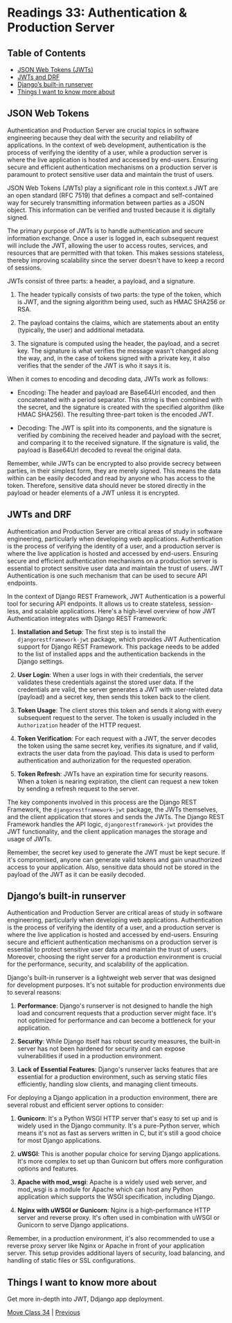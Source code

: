 # Readings 33: Authentication & Production Server

## Table of Contents

- [JSON Web Tokens (JWTs)](#json-web-tokens)
- [JWTs and DRF](#jwts-and-drf)
- [Django’s built-in runserver](#djangos-built-in-runserver)
- [Things I want to know more about](#things-i-want-to-know-more-about)

## JSON Web Tokens

Authentication and Production Server are crucial topics in software engineering because they deal with the security and reliability of applications. In the context of web development, authentication is the process of verifying the identity of a user, while a production server is where the live application is hosted and accessed by end-users. Ensuring secure and efficient authentication mechanisms on a production server is paramount to protect sensitive user data and maintain the trust of users.

JSON Web Tokens (JWTs) play a significant role in this context.s JWT are an open standard (RFC 7519) that defines a compact and self-contained way for securely transmitting information between parties as a JSON object. This information can be verified and trusted because it is digitally signed.

The primary purpose of JWTs is to handle authentication and secure information exchange. Once a user is logged in, each subsequent request will include the JWT, allowing the user to access routes, services, and resources that are permitted with that token. This makes sessions stateless, thereby improving scalability since the server doesn't have to keep a record of sessions.

JWTs consist of three parts: a header, a payload, and a signature.

1. The header typically consists of two parts: the type of the token, which is JWT, and the signing algorithm being used, such as HMAC SHA256 or RSA.

2. The payload contains the claims, which are statements about an entity (typically, the user) and additional metadata.

3. The signature is computed using the header, the payload, and a secret key. The signature is what verifies the message wasn't changed along the way, and, in the case of tokens signed with a private key, it also verifies that the sender of the JWT is who it says it is.

When it comes to encoding and decoding data, JWTs work as follows:

- Encoding: The header and payload are Base64Url encoded, and then concatenated with a period separator. This string is then combined with the secret, and the signature is created with the specified algorithm (like HMAC SHA256). The resulting three-part token is the encoded JWT.

- Decoding: The JWT is split into its components, and the signature is verified by combining the received header and payload with the secret, and comparing it to the received signature. If the signature is valid, the payload is Base64Url decoded to reveal the original data.

Remember, while JWTs can be encrypted to also provide secrecy between parties, in their simplest form, they are merely signed. This means the data within can be easily decoded and read by anyone who has access to the token. Therefore, sensitive data should never be stored directly in the payload or header elements of a JWT unless it is encrypted.

## JWTs and DRF

Authentication and Production Server are critical areas of study in software engineering, particularly when developing web applications. Authentication is the process of verifying the identity of a user, and a production server is where the live application is hosted and accessed by end-users. Ensuring secure and efficient authentication mechanisms on a production server is essential to protect sensitive user data and maintain the trust of users. JWT Authentication is one such mechanism that can be used to secure API endpoints.

In the context of Django REST Framework, JWT Authentication is a powerful tool for securing API endpoints. It allows us to create stateless, session-less, and scalable applications. Here's a high-level overview of how JWT Authentication integrates with Django REST Framework:

1. **Installation and Setup**: The first step is to install the `djangorestframework-jwt` package, which provides JWT Authentication support for Django REST Framework. This package needs to be added to the list of installed apps and the authentication backends in the Django settings.

2. **User Login**: When a user logs in with their credentials, the server validates these credentials against the stored user data. If the credentials are valid, the server generates a JWT with user-related data (payload) and a secret key, then sends this token back to the client.

3. **Token Usage**: The client stores this token and sends it along with every subsequent request to the server. The token is usually included in the `Authorization` header of the HTTP request.

4. **Token Verification**: For each request with a JWT, the server decodes the token using the same secret key, verifies its signature, and if valid, extracts the user data from the payload. This data is used to perform authentication and authorization for the requested operation.

5. **Token Refresh**: JWTs have an expiration time for security reasons. When a token is nearing expiration, the client can request a new token by sending a refresh request to the server.

The key components involved in this process are the Django REST Framework, the `djangorestframework-jwt` package, the JWTs themselves, and the client application that stores and sends the JWTs. The Django REST Framework handles the API logic, `djangorestframework-jwt` provides the JWT functionality, and the client application manages the storage and usage of JWTs.

Remember, the secret key used to generate the JWT must be kept secure. If it's compromised, anyone can generate valid tokens and gain unauthorized access to your application. Also, sensitive data should not be stored in the payload of the JWT as it can be easily decoded.

## Django’s built-in runserver

Authentication and Production Server are critical areas of study in software engineering, particularly when developing web applications. Authentication is the process of verifying the identity of a user, and a production server is where the live application is hosted and accessed by end-users. Ensuring secure and efficient authentication mechanisms on a production server is essential to protect sensitive user data and maintain the trust of users. Moreover, choosing the right server for a production environment is crucial for the performance, security, and scalability of the application.

Django's built-in runserver is a lightweight web server that was designed for development purposes. It's not suitable for production environments due to several reasons:

1. **Performance**: Django's runserver is not designed to handle the high load and concurrent requests that a production server might face. It's not optimized for performance and can become a bottleneck for your application.

2. **Security**: While Django itself has robust security measures, the built-in server has not been hardened for security and can expose vulnerabilities if used in a production environment.

3. **Lack of Essential Features**: Django's runserver lacks features that are essential for a production environment, such as serving static files efficiently, handling slow clients, and managing client timeouts.

For deploying a Django application in a production environment, there are several robust and efficient server options to consider:

1. **Gunicorn**: It's a Python WSGI HTTP server that's easy to set up and is widely used in the Django community. It's a pure-Python server, which means it's not as fast as servers written in C, but it's still a good choice for most Django applications.

2. **uWSGI**: This is another popular choice for serving Django applications. It's more complex to set up than Gunicorn but offers more configuration options and features.

3. **Apache with mod_wsgi**: Apache is a widely used web server, and mod_wsgi is a module for Apache which can host any Python application which supports the WSGI specification, including Django.

4. **Nginx with uWSGI or Gunicorn**: Nginx is a high-performance HTTP server and reverse proxy. It's often used in combination with uWSGI or Gunicorn to serve Django applications.

Remember, in a production environment, it's also recommended to use a reverse proxy server like Nginx or Apache in front of your application server. This setup provides additional layers of security, load balancing, and handling of static files or SSL configurations.

## Things I want to know more about

Get more in-depth into JWT, Ddjango app deployment.

[Move Class 34](./Class34.md) | [Previous](./Class32.md)
